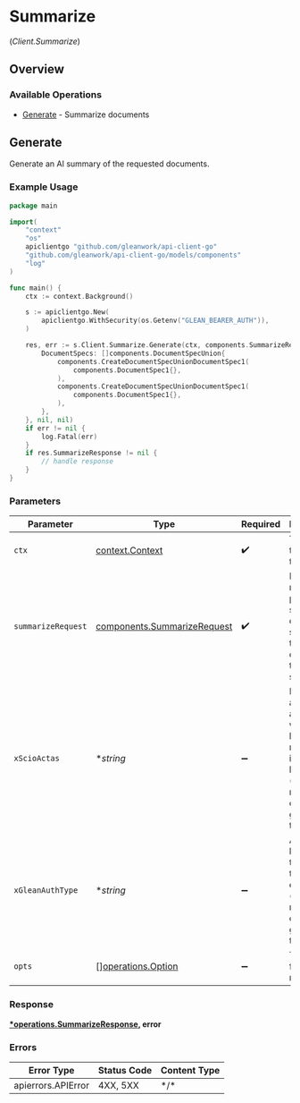 # Summarize
(*Client.Summarize*)

## Overview

### Available Operations

* [Generate](#generate) - Summarize documents

## Generate

Generate an AI summary of the requested documents.

### Example Usage

```go
package main

import(
	"context"
	"os"
	apiclientgo "github.com/gleanwork/api-client-go"
	"github.com/gleanwork/api-client-go/models/components"
	"log"
)

func main() {
    ctx := context.Background()

    s := apiclientgo.New(
        apiclientgo.WithSecurity(os.Getenv("GLEAN_BEARER_AUTH")),
    )

    res, err := s.Client.Summarize.Generate(ctx, components.SummarizeRequest{
        DocumentSpecs: []components.DocumentSpecUnion{
            components.CreateDocumentSpecUnionDocumentSpec1(
                components.DocumentSpec1{},
            ),
            components.CreateDocumentSpecUnionDocumentSpec1(
                components.DocumentSpec1{},
            ),
        },
    }, nil, nil)
    if err != nil {
        log.Fatal(err)
    }
    if res.SummarizeResponse != nil {
        // handle response
    }
}
```

### Parameters

| Parameter                                                                                                                | Type                                                                                                                     | Required                                                                                                                 | Description                                                                                                              |
| ------------------------------------------------------------------------------------------------------------------------ | ------------------------------------------------------------------------------------------------------------------------ | ------------------------------------------------------------------------------------------------------------------------ | ------------------------------------------------------------------------------------------------------------------------ |
| `ctx`                                                                                                                    | [context.Context](https://pkg.go.dev/context#Context)                                                                    | :heavy_check_mark:                                                                                                       | The context to use for the request.                                                                                      |
| `summarizeRequest`                                                                                                       | [components.SummarizeRequest](../../models/components/summarizerequest.md)                                               | :heavy_check_mark:                                                                                                       | Includes request params such as the query and specs of the documents to summarize.                                       |
| `xScioActas`                                                                                                             | **string*                                                                                                                | :heavy_minus_sign:                                                                                                       | Email address of a user on whose behalf the request is intended to be made (should be non-empty only for global tokens). |
| `xGleanAuthType`                                                                                                         | **string*                                                                                                                | :heavy_minus_sign:                                                                                                       | Auth type being used to access the endpoint (should be non-empty only for global tokens).                                |
| `opts`                                                                                                                   | [][operations.Option](../../models/operations/option.md)                                                                 | :heavy_minus_sign:                                                                                                       | The options for this request.                                                                                            |

### Response

**[*operations.SummarizeResponse](../../models/operations/summarizeresponse.md), error**

### Errors

| Error Type         | Status Code        | Content Type       |
| ------------------ | ------------------ | ------------------ |
| apierrors.APIError | 4XX, 5XX           | \*/\*              |
